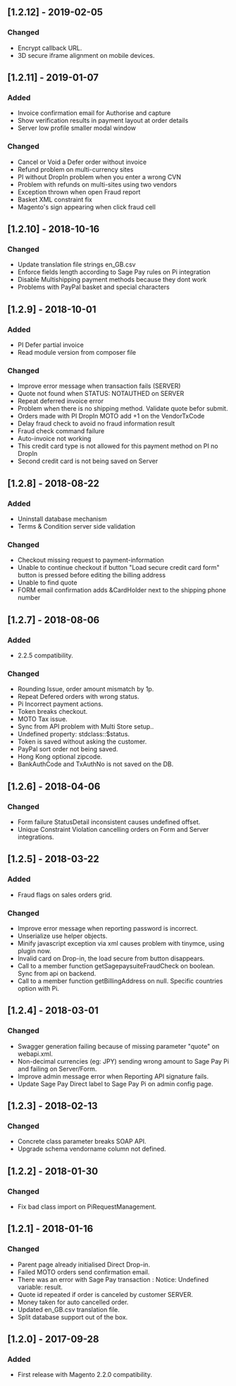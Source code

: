 ## [1.2.12] - 2019-02-05
### Changed
- Encrypt callback URL.
- 3D secure iframe alignment on mobile devices.

## [1.2.11] - 2019-01-07
### Added
- Invoice confirmation email for Authorise and capture
- Show verification results in payment layout at order details
- Server low profile smaller modal window

### Changed
- Cancel or Void a Defer order without invoice
- Refund problem on multi-currency sites
- PI without DropIn problem when you enter a wrong CVN
- Problem with refunds on multi-sites using two vendors
- Exception thrown when open Fraud report
- Basket XML constraint fix
- Magento's sign appearing when click fraud cell

## [1.2.10] - 2018-10-16
### Changed
- Update translation file strings en_GB.csv 
- Enforce fields length according to Sage Pay rules on Pi integration 
- Disable Multishipping payment methods because they dont work
- Problems with PayPal basket and special characters

## [1.2.9] - 2018-10-01
### Added
- PI Defer partial invoice
- Read module version from composer file

### Changed
- Improve error message when transaction fails (SERVER)
- Quote not found when STATUS: NOTAUTHED on SERVER
- Repeat deferred invoice error
- Problem when there is no shipping method. Validate quote befor submit.
- Orders made with PI DropIn MOTO add +1 on the VendorTxCode
- Delay fraud check to avoid no fraud information result
- Fraud check command failure
- Auto-invoice not working
- This credit card type is not allowed for this payment method on PI no DropIn
- Second credit card is not being saved on Server

## [1.2.8] - 2018-08-22
### Added
- Uninstall database mechanism
- Terms & Condition server side validation

### Changed
- Checkout missing request to payment-information
- Unable to continue checkout if button "Load secure credit card form" button is pressed before editing the billing address
- Unable to find quote
- FORM email confirmation adds &CardHolder next to the shipping phone number

## [1.2.7] - 2018-08-06
### Added
- 2.2.5 compatibility.

### Changed
- Rounding Issue, order amount mismatch by 1p.
- Repeat Defered orders with wrong status.
- Pi Incorrect payment actions.
- Token breaks checkout.
- MOTO Tax issue.
- Sync from API problem with Multi Store setup..
- Undefined property: stdclass::$status.
- Token is saved without asking the customer.
- PayPal sort order not being saved.
- Hong Kong optional zipcode.
- BankAuthCode and TxAuthNo is not saved on the DB.

## [1.2.6] - 2018-04-06
### Changed
- Form failure StatusDetail inconsistent causes undefined offset.
- Unique Constraint Violation cancelling orders on Form and Server integrations.

## [1.2.5] - 2018-03-22
### Added
- Fraud flags on sales orders grid.

### Changed
- Improve error message when reporting password is incorrect.
- Unserialize use helper objects.
- Minify javascript exception via xml causes problem with tinymce, using plugin now.
- Invalid card on Drop-in, the load secure from button disappears.
- Call to a member function getSagepaysuiteFraudCheck on boolean. Sync from api on backend.
- Call to a member function getBillingAddress on null. Specific countries option with Pi.

## [1.2.4] - 2018-03-01
### Changed
- Swagger generation failing because of missing parameter "quote" on webapi.xml.
- Non-decimal currencies (eg: JPY) sending wrong amount to Sage Pay Pi and failing on Server/Form.
- Improve admin message error when Reporting API signature fails.
- Update Sage Pay Direct label to Sage Pay Pi on admin config page.

## [1.2.3] - 2018-02-13
### Changed
- Concrete class parameter breaks SOAP API.
- Upgrade schema vendorname column not defined.

## [1.2.2] - 2018-01-30
### Changed
- Fix bad class import on PiRequestManagement.
  
## [1.2.1] - 2018-01-16
### Changed
- Parent page already initialised Direct Drop-in.
- Failed MOTO orders send confirmation email.
- There was an error with Sage Pay transaction : Notice: Undefined variable: result.
- Quote id repeated if order is canceled by customer SERVER.
- Money taken for auto cancelled order.
- Updated en_GB.csv translation file.
- Split database support out of the box.

## [1.2.0] - 2017-09-28
### Added
- First release with Magento 2.2.0 compatibility.